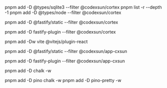 pnpm add -D @types/sqlite3 --filter @codexsun/cortex
pnpm list -r --depth -1
pnpm add -D @types/node --filter @codexsun/cortex





pnpm add -D @fastify/static --filter @codexsun/cortex

pnpm add -D fastify-plugin --filter @codexsun/cortex


pnpm add -Dw vite @vitejs/plugin-react



pnpm add -D @fastify/static --filter @codexsun/app-cxsun

pnpm add -D fastify-plugin --filter @codexsun/app-cxsun

pnpm add -D chalk -w


pnpm add -D pino chalk -w
pnpm add -D pino-pretty -w